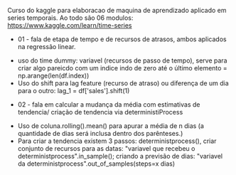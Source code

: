  Curso do kaggle para elaboracao de maquina de aprendizado aplicado em series temporais. Ao todo são 06 modulos: https://www.kaggle.com/learn/time-series
 * 01 - fala de etapa de tempo e de recursos de atrasos, ambos aplicados na regressão linear.
 - uso do time dummy: variavel (recursos de passo de tempo), serve para criar algo pareicdo com um indice indo de zero até o último elemento = np.arange(len(df.index))
 - Uso do shift para lag feature (recurso de atraso) ou diferença de um dia para o outro: lag_1 = df['sales'].shift(1)
 * 02 - fala em calcular a mudança da média com estimativas de tendencia/ criação de tendencia via deterministiProcess
 - Uso de coluna.rolling().mean() para apurar a média de n dias (a quantidade de dias será inclusa dentro dos parênteses.)
 - Para criar a tendencia existem 3 passos: deterministprocess(), criar conjunto de recursos para as datas: "variavel que recebeu o deterministprocess".in_sample(); criando a previsão de dias: "variavel da deterministprocess".out_of_samples(steps=x dias)
